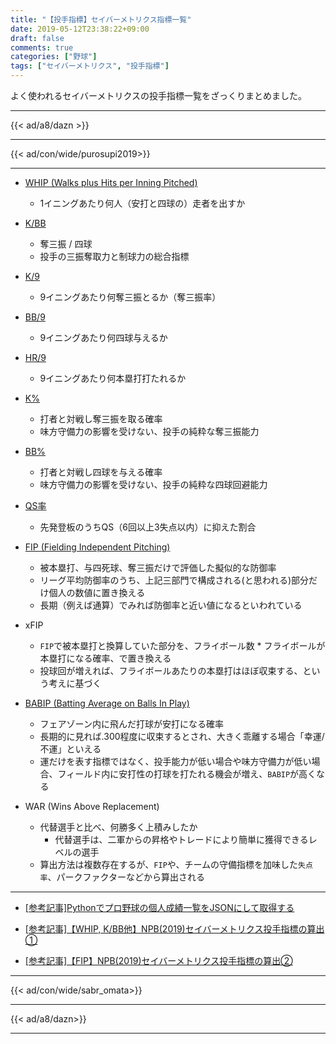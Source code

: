 ```yaml
---
title: "【投手指標】セイバーメトリクス指標一覧"
date: 2019-05-12T23:38:22+09:00
draft: false
comments: true
categories: ["野球"]
tags: ["セイバーメトリクス", "投手指標"]
---
```


よく使われるセイバーメトリクスの投手指標一覧をざっくりまとめました。

<!--more-->

---

{{< ad/a8/dazn >}}

---

{{< ad/con/wide/purosupi2019>}}

---

- [WHIP (Walks plus Hits per Inning Pitched)](https://www.ted027.com/post/sabr-pitch-whip#whip)
  - 1イニングあたり何人（安打と四球の）走者を出すか

- [K/BB](https://www.ted027.com/post/sabr-pitch-whip#k-bb)
  - 奪三振 / 四球
  - 投手の三振奪取力と制球力の総合指標

- [K/9](https://www.ted027.com/post/sabr-pitch-whip#k-9)
  - 9イニングあたり何奪三振とるか（奪三振率）

- [BB/9](https://www.ted027.com/post/sabr-pitch-whip#bb-9)
  - 9イニングあたり何四球与えるか

- [HR/9](https://www.ted027.com/post/sabr-pitch-whip#hr-9)
  - 9イニングあたり何本塁打打たれるか

- [K%](https://www.ted027.com/post/sabr-pitch-whip#k)
  - 打者と対戦し奪三振を取る確率
  - 味方守備力の影響を受けない、投手の純粋な奪三振能力

- [BB%](https://www.ted027.com/post/sabr-pitch-whip#bb)
  - 打者と対戦し四球を与える確率
  - 味方守備力の影響を受けない、投手の純粋な四球回避能力

- [QS率](https://www.ted027.com/post/sabr-pitch-whip#qs率)
  - 先発登板のうちQS（6回以上3失点以内）に抑えた割合

- [FIP (Fielding Independent Pitching)](https://www.ted027.com/post/sabr-pitch-fip#fip-fielding-independent-pitching)
  - 被本塁打、与四死球、奪三振だけで評価した擬似的な防御率
  - リーグ平均防御率のうち、上記三部門で構成される(と思われる)部分だけ個人の数値に置き換える
  - 長期（例えば通算）でみれば防御率と近い値になるといわれている

- xFIP
  - `FIP`で被本塁打と換算していた部分を、フライボール数 * フライボールが本塁打になる確率、で置き換える
  - 投球回が増えれば、フライボールあたりの本塁打はほぼ収束する、という考えに基づく

- [BABIP (Batting Average on Balls In Play)](https://www.ted027.com/post/sabr-babip#babip-batting-average-on-balls-in-play)
  - フェアゾーン内に飛んだ打球が安打になる確率
  - 長期的に見れば.300程度に収束するとされ、大きく乖離する場合「幸運/不運」といえる
  - 運だけを表す指標ではなく、投手能力が低い場合や味方守備力が低い場合、フィールド内に安打性の打球を打たれる機会が増え、`BABIP`が高くなる

- WAR (Wins Above Replacement)
  - 代替選手と比べ、何勝多く上積みしたか
    - 代替選手は、二軍からの昇格やトレードにより簡単に獲得できるレベルの選手
  - 算出方法は複数存在するが、`FIP`や、チームの守備指標を加味した`失点率`、パークファクターなどから算出される

---

- [[参考記事]Pythonでプロ野球の個人成績一覧をJSONにして取得する](https://www.ted027.com/post/python-personal-records)

- [[参考記事]【WHIP, K/BB他】NPB(2019)セイバーメトリクス投手指標の算出①](https://www.ted027.com/post/sabr-pitch-whip)

- [[参考記事]【FIP】NPB(2019)セイバーメトリクス投手指標の算出②](https://www.ted027.com/post/sabr-pitch-fip)

---

{{< ad/con/wide/sabr_omata>}}

---

{{< ad/a8/dazn>}}

---
